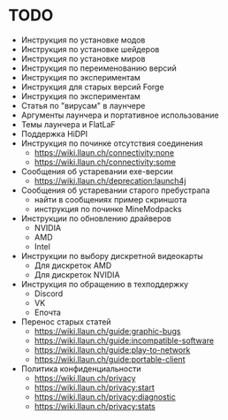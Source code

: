 # TODO
* Инструкция по установке модов
* Инструкция по установке шейдеров
* Инструкция по установке миров
* Инструкция по переименованию версий
* Инструкция по экспериментам
* Инструкция для старых версий Forge
* Инструкция по экспериментам
* Статья по "вирусам" в лаунчере
* Аргументы лаунчера и портативное использование
* Темы лаунчера и FlatLaF
* Поддержка HiDPI
* Инструкция по починке отсутствия соединения
    * https://wiki.llaun.ch/connectivity:none
    * https://wiki.llaun.ch/connectivity:some
* Сообщения об устаревании exe-версии
    * https://wiki.llaun.ch/deprecation:launch4j
* Сообщения об устаревании старого пребустрапа
    * найти в сообщениях пример скриншота
    * инструкция по починке MineModpacks
* Инструкции по обновлению драйверов
    * NVIDIA
    * AMD
    * Intel
* Инструкции по выбору дискретной видеокарты
    * Для дискреток AMD
    * Для дискреток NVIDIA
* Инструкция по обращению в техподдержку
    * Discord
    * VK
    * Епочта
* Перенос старых статей
    * https://wiki.llaun.ch/guide:graphic-bugs
    * https://wiki.llaun.ch/guide:incompatible-software
    * https://wiki.llaun.ch/guide:play-to-network
    * https://wiki.llaun.ch/guide:portable-client
* Политика конфиденциальности
    * https://wiki.llaun.ch/privacy
    * https://wiki.llaun.ch/privacy:start
    * https://wiki.llaun.ch/privacy:diagnostic
    * https://wiki.llaun.ch/privacy:stats

